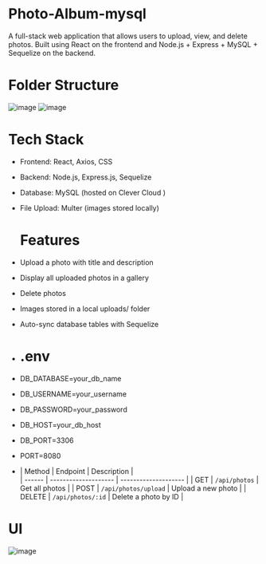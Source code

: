 # Photo-Album-mysql
A full-stack web application that allows users to upload, view, and delete photos. Built using React on the frontend and Node.js + Express + MySQL + Sequelize on the backend.

# Folder Structure
![image](https://github.com/user-attachments/assets/982d63d7-7f5c-41a3-abcb-7613f9c14df1)
![image](https://github.com/user-attachments/assets/a377c6b5-138c-42bd-b1d5-6cd8f79d448e)



# Tech Stack
- Frontend: React, Axios, CSS

- Backend: Node.js, Express.js, Sequelize

- Database: MySQL (hosted on Clever Cloud )

- File Upload: Multer (images stored locally)
  # Features
-  Upload a photo with title and description

-  Display all uploaded photos in a gallery

-  Delete photos

-  Images stored in a local uploads/ folder

-  Auto-sync database tables with Sequelize

- # .env
- DB_DATABASE=your_db_name
- DB_USERNAME=your_username
- DB_PASSWORD=your_password
- DB_HOST=your_db_host
- DB_PORT=3306
- PORT=8080
- | Method | Endpoint             | Description          |<br>
| ------ | -------------------- | -------------------- |
| GET    | `/api/photos`        | Get all photos       |
| POST   | `/api/photos/upload` | Upload a new photo   |
| DELETE | `/api/photos/:id`    | Delete a photo by ID |


# UI
![image](https://github.com/user-attachments/assets/46d205b4-11c7-468e-9c39-656471acef7f)


